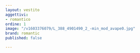 ```yaml
---
layout: vestito
aggettivi:
- romantico
ordine: 1
image: "/v1603376079/L_388_4901490_2_-min_mod_avape0.jpg"
brand: romantic
published: false

---
```

